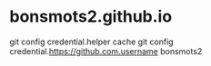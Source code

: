 # bonsmots2.github.io

git config credential.helper cache
git config credential.https://github.com.username bonsmots2
